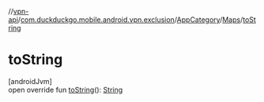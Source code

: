 //[vpn-api](../../../../index.md)/[com.duckduckgo.mobile.android.vpn.exclusion](../../index.md)/[AppCategory](../index.md)/[Maps](index.md)/[toString](to-string.md)

# toString

[androidJvm]\
open override fun [toString](to-string.md)(): [String](https://kotlinlang.org/api/latest/jvm/stdlib/kotlin/-string/index.html)
